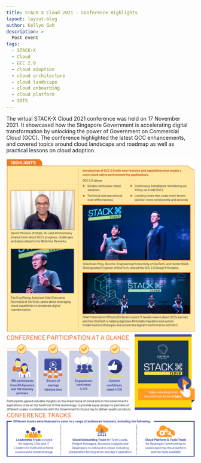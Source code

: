 ```yaml
---
title: STACK-X Cloud 2021 - Conference Highlights
layout: layout-blog
author: Kellyn Goh
description: >
  Post event
tags:
  - STACK-X
  - Cloud
  - GCC 2.0
  - cloud adoption
  - cloud architecture
  - cloud landscape
  - cloud onboarding
  - cloud platform
  - SGTS
---
```


The virtual STACK-X Cloud 2021 conference was held on 17 November 2021. It showcased how the Singapore Government is accelerating
digital transformation by unlocking the power of Government on Commercial Cloud (GCC). The conference highlighted the latest GCC enhancements, and covered topics around cloud landscape and roadmap as well as practical lessons on cloud adoption.

![StacKX_cloud](/assets/img/stackx-highlights.png)
![StacKX_cloud](/assets/img/stackx-conf-stats.png)
![StacKX_cloud](/assets/img/stackx-conf-tracks.png)
